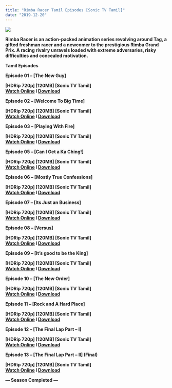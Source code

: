 ```yaml
---
title: "Rimba Racer Tamil Episodes [Sonic TV Tamil]"
date: "2019-12-20"
---
```


[![](https://3.bp.blogspot.com/-38lOKK3nA0Y/XKXZ0lJyMwI/AAAAAAAAAbc/cx3jPY5xXVYXeTICQe4LScyGcTidcIMfwCLcBGAs/s1600/RIMBA-990x557.jpg)](https://3.bp.blogspot.com/-38lOKK3nA0Y/XKXZ0lJyMwI/AAAAAAAAAbc/cx3jPY5xXVYXeTICQe4LScyGcTidcIMfwCLcBGAs/s1600/RIMBA-990x557.jpg)

**Rimba Racer is an action-packed animation series revolving around Tag, a gifted freshman racer and a newcomer to the prestigious Rimba Grand Prix. A racing rivalry unravels loaded with extreme adversaries, risky difficulties and concealed motivation.**

**Tamil Episodes**

**Episode 01 – \[The New Guy\]**

**\[HDRip 720p\] \[120MB\] \[Sonic TV Tamil\]**  
**[Watch Online](https://toonnetworktamilvideos.blogspot.com/p/rimba-racer-tamil-episode-01-new-guy.html) I [Download](https://drive.google.com/file/d/1j1uPLrt4s4nvAVJQRQcwBlbZu2QREa3i/view)**

**Episode 02 – \[Welcome To Big Time\]**

**\[HDRip 720p\] \[120MB\] \[Sonic TV Tamil\]**  
**[Watch Online](https://toonnetworktamilvideos.blogspot.com/p/rimba-racer-tamil-episode-02-welcome-to.html) I [Download](https://drive.google.com/file/d/1zykeFsv80ykJ7vtV3us1h03_jylcOlVp/view)**

**Episode 03 – \[Playing With Fire\]**

**\[HDRip 720p\] \[120MB\] \[Sonic TV Tamil\]**  
**[Watch Online](https://toonnetworktamilvideos.blogspot.com/p/rimba-racer-ep3.html) I [Download](https://drive.google.com/file/d/1FufPWgZd5pOzoOcX223MJ6maPZF8uT4g/view)**

**Episode 05 – \[Can I Get a Ka Ching!\]**

**\[HDRip 720p\] \[120MB\] \[Sonic TV Tamil\]**  
**[Watch Online](https://toonnetworktamilvideos.blogspot.com/p/rimba-racers-episode-05.html) I [Download](https://drive.google.com/file/d/1azTGVdMfZZXeGAefPz_Ia4Q_I0lTAvds/view)**

**Episode 06 – \[Mostly True Confessions\]**

**\[HDRip 720p\] \[120MB\] \[Sonic TV Tamil\]**  
**[Watch Online](https://toonnetworktamilvideos.blogspot.com/p/rimba-racer-tamil-episode-06-mostly.html) I [Download](https://drive.google.com/file/d/12CKCzst56hgAHZtmUo9pDBAEfbD-xm9h/view)**

**Episode 07 – \[Its Just an Business\]**

**\[HDRip 720p\] \[120MB\] \[Sonic TV Tamil\]**  
**[Watch Online](https://toonnetworktamilvideos.blogspot.com/p/rimba-racer-tamil-episode-07-its-just.html) I [Download](https://drive.google.com/file/d/1lKc3PxPV7ridJncrg6Rs9THQ9YtD9dpU/view)**

**Episode 08 – \[Versus\]**

**\[HDRip 720p\] \[120MB\] \[Sonic TV Tamil\]**  
**[Watch Online](https://toonnetworktamilvideos.blogspot.com/p/rimba-racer-tamil-episode-08-versus.html) I [Download](https://drive.google.com/file/d/1UgUFh7q8KGJ-tvjofr4qUcc8389l1hHY/view)**

**Episode 09 – \[It’s good to be the King\]**

**\[HDRip 720p\] \[120MB\] \[Sonic TV Tamil\]**  
**[Watch Online](https://toonnetworktamilvideos.blogspot.com/p/rimba-racer-tamil-episode-09-its-good.html) I [Download](https://drive.google.com/file/d/1_XMkhUyFuUdu7BpBjc-CXk5nNcoO8E21/view)**

**Episode 10 – \[The New Order\]**

**\[HDRip 720p\] \[120MB\] \[Sonic TV Tamil\]**  
**[Watch Online](https://drive.google.com/file/d/1P1581TWZ8y0J7_oqqPcaAOzn0KVoLsJJ/view) I [Download](https://drive.google.com/file/d/1P1581TWZ8y0J7_oqqPcaAOzn0KVoLsJJ/view)**

**Episode 11 – \[Rock and A Hard Place\]**

**\[HDRip 720p\] \[120MB\] \[Sonic TV Tamil\]**  
**[Watch Online](https://drive.google.com/open?id=1twJO7qoko-ujCoHF__JVBRmpzIEFW5ma) I [Download](https://drive.google.com/open?id=1twJO7qoko-ujCoHF__JVBRmpzIEFW5ma)**

**Episode 12 – \[The Final Lap Part – I\]**

**\[HDRip 720p\] \[120MB\] \[Sonic TV Tamil\]**  
**[Watch Online](https://drive.google.com/open?id=1S7UT5hJEWjaE52HWo_RIHR4-hUooJtcZ) I [Download](https://drive.google.com/open?id=1S7UT5hJEWjaE52HWo_RIHR4-hUooJtcZ)**

**Episode 13 – \[The Final Lap Part – II\] (Final)**

**\[HDRip 720p\] \[120MB\] \[Sonic TV Tamil\]**  
**[Watch Online](https://drive.google.com/open?id=1caTEFTatDzK3N2DB8gD8-y7q7vF9z4L5) I [Download](https://drive.google.com/open?id=1caTEFTatDzK3N2DB8gD8-y7q7vF9z4L5)**

**— Season Completed —**
